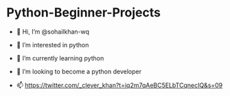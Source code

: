 # Python-Beginner-Projects
- 👋 Hi, I’m @sohailkhan-wq

- 👀 I’m interested in python 

- 🌱 I’m currently learning python 

- 💞️ I’m looking to become a python developer 

- 📫 https://twitter.com/_clever_khan?t=iq2m7qAeBC5ELbTCqnecIQ&s=09

<!---

sohailkhan-wq/sohailkhan-wq is a ✨ special ✨ repository because its `README.md` (this file) appears on your GitHub profile.

You can click the Preview link to take a look at your changes.

--->
